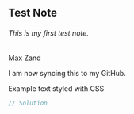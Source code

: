 ## Test Note

###### This is my first test note.

Max Zand

I am now syncing this to my GitHub.

<span class="example-io">Example text styled with CSS</span>

```cpp
// Solution

```

